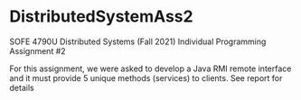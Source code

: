 # DistributedSystemAss2

SOFE 4790U Distributed Systems (Fall 2021)
Individual Programming Assignment #2

For this assignment, we were asked to develop a Java RMI remote interface and it must provide 5 unique methods (services) to clients.
See report for details
